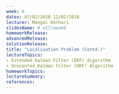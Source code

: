 ```yaml
---
week: 6
dates: 07/02/2018 12/02/2018
lecturer: Mangal Kothari
slidesName: # w17/week6
homeworkRelease:
advancedRelease:
solutionRelease:
title: "Localization Problem (Contd.)"
lectureTopics:
- Extended Kalman Filter (EKF) Algorithm
- Unscented Kalman Filter (UKF) Algorithm
homeworkTopics:
lectureSummary:
references:
---
```

